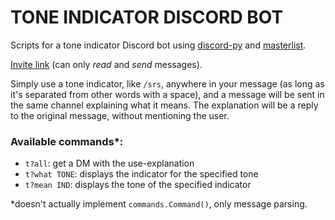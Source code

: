 # TONE INDICATOR DISCORD BOT

Scripts for a tone indicator Discord bot using [discord-py](https://github.com/Rapptz/discord.py) and [masterlist](https://toneindicators.carrd.co/#masterlist).

[Invite link](https://discord.com/api/oauth2/authorize?client_id=976890311051726859&permissions=3072&scope=bot) (can only *read* and *send* messages).

Simply use a tone indicator, like ``/srs``, anywhere in your message (as long as it's separated from other words with a space), and a message will be sent in the same channel explaining what it means. The explanation will be a reply to the original message, without mentioning the user.

### Available commands\*:
- ``t?all``: get a DM with the use-explanation
- ``t?what TONE``: displays the indicator for the specified tone
- ``t?mean IND``: displays the tone of the specified indicator

\*doesn't actually implement ``commands.Command()``, only message parsing.
